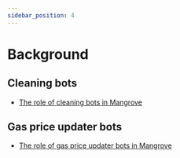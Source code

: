 ```yaml
---
sidebar_position: 4
---
```


# Background

## Cleaning bots
- [The role of cleaning bots in Mangrove](the-role-of-cleaning-bots-in-mangrove)


## Gas price updater bots
- [The role of gas price updater bots in Mangrove](the-role-of-update-gas-price-bots-in-mangrove)
